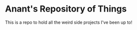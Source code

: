 # Anant's Repository of Things

This is a repo to hold all the weird side projects I've been up to!
